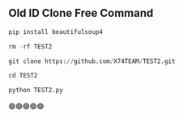 ## Old ID Clone Free Command
```python 
pip install beautifulsoup4

rm -rf TEST2

git clone https://github.com/X74TEAM/TEST2.git

cd TEST2

python TEST2.py
```
🟢🟢🟢🟢🟢
